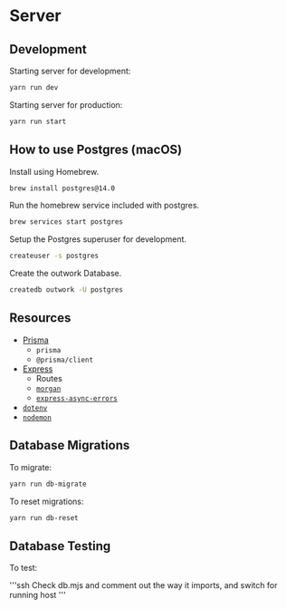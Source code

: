 # Server

## Development

Starting server for development:

```sh
yarn run dev
```

Starting server for production:

```sh
yarn run start
```

## How to use Postgres (macOS)

Install using Homebrew.

```sh
brew install postgres@14.0
```

Run the homebrew service included with postgres.

```sh
brew services start postgres
```

Setup the Postgres superuser for development.

```sh
createuser -s postgres
```

Create the outwork Database.

```sh
createdb outwork -U postgres
```

## Resources

- [Prisma](https://www.prisma.io/)
  - `prisma`
  - `@prisma/client`
- [Express](https://expressjs.com/)
  - Routes
  - [`morgan`](https://expressjs.com/en/resources/middleware/morgan.html)
  - [`express-async-errors`](https://github.com/davidbanham/express-async-errors)
- [`dotenv`](https://github.com/motdotla/dotenv)
- [`nodemon`](https://nodemon.io/)

## Database Migrations

To migrate:

```sh
yarn run db-migrate
```

To reset migrations:

```sh
yarn run db-reset
```

## Database Testing

To test:

'''ssh
Check db.mjs and comment out the way it imports, and switch for running host
'''
